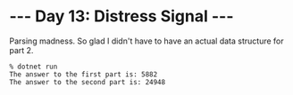 # --- Day 13: Distress Signal ---

Parsing madness. So glad I didn't have to have an actual data structure for part 2.

```
% dotnet run
The answer to the first part is: 5882
The answer to the second part is: 24948
```
